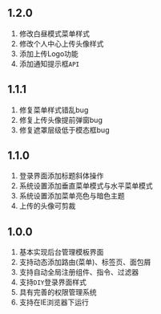 ## 1.2.0

1. 修改白昼模式菜单样式
2. 修改个人中心上传头像样式
3. 添加上传Logo功能
4. 添加通知提示框`API`

## 1.1.1

1. 修复菜单样式错乱bug
2. 修复上传头像提前弹窗bug
3. 修复遮罩层级低于模态框bug

## 1.1.0

1. 登录界面添加标题斜体操作
2. 系统设置添加垂直菜单模式与水平菜单模式
3. 系统设置添加菜单亮色与暗色主题
4. 上传的头像可剪裁

## 1.0.0

1. 基本实现后台管理模板界面
2. 支持动态添加路由(菜单)、标签页、面包屑
3. 支持自动全局注册组件、指令、过滤器
4. 支持`DIY`登录界面样式
5. 具有完善的权限管理系统
6. 支持在IE浏览器下运行